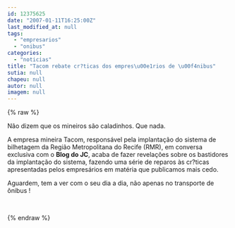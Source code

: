 ```yaml
---
id: 12375625
date: "2007-01-11T16:25:00Z"
last_modified_at: null
tags:
  - "empresarios"
  - "onibus"
categories:
  - "noticias"
title: "Tacom rebate cr?ticas dos empres\u00e1rios de \u00f4nibus"
sutia: null
chapeu: null
autor: null
imagem: null
---
```

{% raw %}
<p><P>Não dizem que os mineiros são caladinhos. Que nada.</P></p>
<p><P>A empresa mineira Tacom, responsável pela implantação do sistema de bilhetagem da Região Metropolitana do Recife (RMR), em conversa exclusiva com o <STRONG>Blog do JC</STRONG>, acaba de fazer revelações sobre os bastidores da implantação do sistema, fazendo uma série de reparos às cr?ticas apresentadas pelos empresários em matéria que publicamos mais cedo.</P></p>
<p><P>Aguardem, tem a ver com o seu dia a dia, não apenas no transporte de ônibus !</P></p>
<p><P>&nbsp;</P> </p>
{% endraw %}